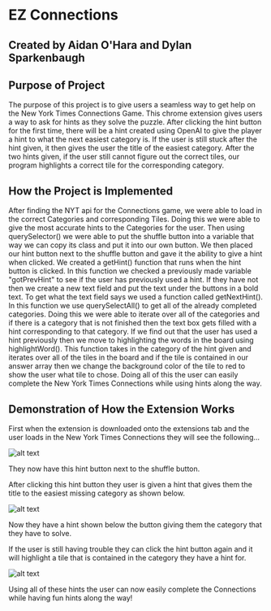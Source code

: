 # EZ Connections
## Created by Aidan O'Hara and Dylan Sparkenbaugh

## Purpose of Project
The purpose of this project is to give users a seamless way to get help on the New York Times Connections Game. This chrome extension gives users a way to ask for hints as they solve the puzzle. After clicking the hint button for the first time, there will be a hint created using OpenAI to give the player a hint to what the next easiest category is. If the user is still stuck after the hint given, it then gives the user the title of the easiest category. After the two hints given, if the user still cannot figure out the correct tiles, our program highlights a correct tile for the corresponding category.

## How the Project is Implemented
After finding the NYT api for the Connections game, we were able to load in the correct Categories and corresponding Tiles. Doing this we were able to give the most accurate hints to the Categories for the user. Then using querySelector() we were able to put the shuffle button into a variable that way we can copy its class and put it into our own button. We then placed our hint button next to the shuffle button and gave it the ability to give a hint when clicked. We created a getHint() function that runs when the hint button is clicked. In this function we checked a previously made variable  "gotPrevHint" to see if the user has previously used a hint. If they have not then we create a new text field and put the text under the buttons in a bold text. To get what the text field says we used a function called getNextHint(). In this function we use querySelectAll() to get all of the already completed categories. Doing this we were able to iterate over all of the categories and if there is a category that is not finished then the text box gets filled with a hint corresponding to that category. If we find out that the user has used a hint previously then we move to highlighting the words in the board using highlightWord(). This function takes in the category of the hint given and iterates over all of the tiles in the board and if the tile is contained in our answer array then we change the background color of the tile to red to show the user what tile to chose. Doing all of this the user can easily complete the New York Times Connections while using hints along the way.


## Demonstration of How the Extension Works

First when the extension is downloaded onto the extensions tab and the user loads in the New York Times Connections they will see the following...

![alt text](HintButton.png)

They now have this hint button next to the shuffle button. 

After clicking this hint button they user is given a hint that gives them the title to the easiest missing category as shown below. 

![alt text](HintDemo.png)

Now they have a hint shown below the button giving them the category that they have to solve. 

If the user is still having trouble they can click the hint button again and it will highlight a tile that is contained in the category they have a hint for. 

![alt text](RedHintDemo.png)

Using all of these hints the user can now easily complete the Connections while having fun hints along the way!
